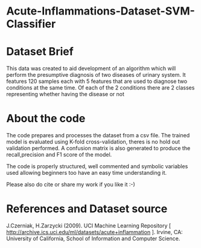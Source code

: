 # Acute-Inflammations-Dataset-SVM-Classifier

# Dataset Brief
This data was created to aid development of an algorithm which will perform the presumptive diagnosis of two diseases of urinary system. It features 120 samples each with 5 features that are used to diagnose two conditions at the same time. Of each of the 2 conditions there are 2 classes representing whether having the disease or not

# About the code
The code prepares and processes the dataset from a csv file. The trained model is evaluated using K-fold cross-validation, theres is no hold out validation performed. A confusion matrix is also generated to produce the recall,precision and F1 score of the model.

The code is properly structured, well commented and symbolic variables used allowing beginners too have an easy time understanding it.

Please also do cite or share my work if you like it :-)

# References and Dataset source  
J.Czerniak, H.Zarzycki (2009). UCI Machine Learning Repository [ http://archive.ics.uci.edu/ml/datasets/acute+inflammation ]. Irvine, CA: University of California, School of Information and Computer Science. 
